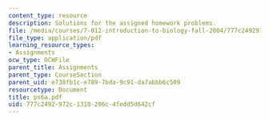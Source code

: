 ```yaml
---
content_type: resource
description: Solutions for the assigned homework problems.
file: /media/courses/7-012-introduction-to-biology-fall-2004/777c2492972c1310206c4fedd5d642cf_ps6a.pdf
file_type: application/pdf
learning_resource_types:
- Assignments
ocw_type: OCWFile
parent_title: Assignments
parent_type: CourseSection
parent_uid: e738fb1c-e789-7bda-9c91-da7abbb6c509
resourcetype: Document
title: ps6a.pdf
uid: 777c2492-972c-1310-206c-4fedd5d642cf
---
```

